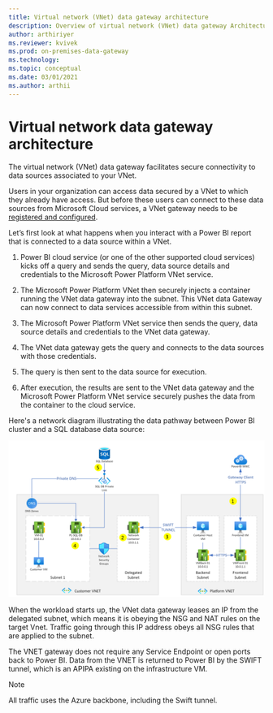 ```yaml
---
title: Virtual network (VNet) data gateway architecture
description: Overview of virtual network (VNet) data gateway Architecture.
author: arthiriyer
ms.reviewer: kvivek
ms.prod: on-premises-data-gateway
ms.technology:
ms.topic: conceptual
ms.date: 03/01/2021
ms.author: arthii
---
```


# Virtual network data gateway architecture 

The virtual network (VNet) data gateway facilitates secure connectivity to data sources associated to your VNet. 

Users in your organization can access data secured by a VNet to which they already have access. But before these users can connect to these data sources from Microsoft Cloud services, a VNet gateway needs to be [registered and configured](). 

Let’s first look at what happens when you interact with a Power BI report that is connected to a data source within a VNet.
1.	Power BI cloud service (or one of the other supported cloud services) kicks off a query and sends the query, data source details and credentials to the Microsoft Power Platform VNet service.

2.	The Microsoft Power Platform VNet 
then securely injects a container running the VNet data gateway into the subnet. This VNet data Gateway can now connect to data services accessible from within this subnet.

3.	The Microsoft Power Platform VNet service then sends the query, data source details and credentials to the VNet data gateway. 

4.	The VNet data gateway gets the query and connects to the data sources with those credentials.

5.	The query is then sent to the data source for execution.

6.	After execution, the results are sent to the VNet data gateway and the Microsoft Power Platform VNet service securely pushes the data from the container to the cloud service.
 
Here's a network diagram illustrating the data pathway between Power BI cluster and a SQL database data source:

![Vnet data gateway architectur](media/vnet-architecture.png)

When the workload starts up, the VNet data gateway leases an IP from the delegated subnet, which means it is obeying the NSG and NAT rules on the target Vnet. Traffic going through this IP address obeys all NSG rules that are applied to the subnet.

The VNET gateway does not require any Service Endpoint or open ports back to Power BI. Data from the VNET is returned to Power BI by the SWIFT tunnel, which is an APIPA existing on the infrastructure VM. 

> [!NOTE]
> All traffic uses the Azure backbone, including the Swift tunnel.

